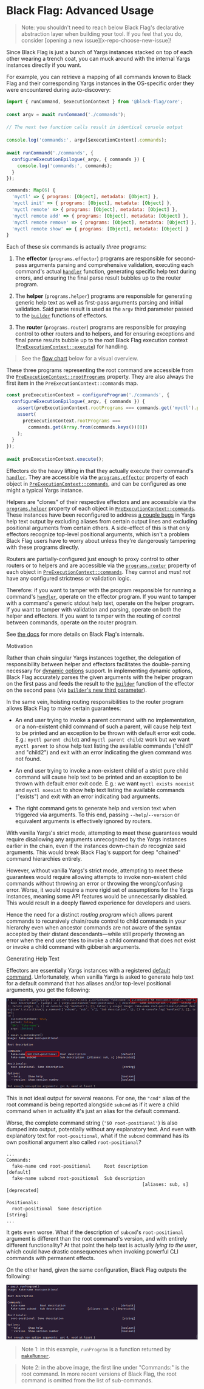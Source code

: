 # Black Flag: Advanced Usage

> Note: you shouldn't need to reach below Black Flag's declarative abstraction
> layer when building your tool. If you feel that you do, consider \[opening a
> new issue]\[x-repo-choose-new-issue]!

Since Black Flag is just a bunch of Yargs instances stacked on top of each other
wearing a trench coat, you can muck around with the internal Yargs instances
directly if you want.

For example, you can retrieve a mapping of all commands known to Black Flag and
their corresponding Yargs instances in the OS-specific order they were
encountered during auto-discovery:

```typescript
import { runCommand, $executionContext } from '@black-flag/core';

const argv = await runCommand('./commands');

// The next two function calls result in identical console output

console.log('commands:', argv[$executionContext].commands);

await runCommand('./commands', {
  configureExecutionEpilogue(_argv, { commands }) {
    console.log('commands:', commands);
  }
});
```

```javascript
commands: Map(6) {
  'myctl' => { programs: [Object], metadata: [Object] },
  'myctl init' => { programs: [Object], metadata: [Object] },
  'myctl remote' => { programs: [Object], metadata: [Object] },
  'myctl remote add' => { programs: [Object], metadata: [Object] },
  'myctl remote remove' => { programs: [Object], metadata: [Object] },
  'myctl remote show' => { programs: [Object], metadata: [Object] }
}
```

Each of these six commands is actually _three_ programs:

1. The **effector** (`programs.effector`) programs are responsible for
   second-pass arguments parsing and comprehensive validation, executing each
   command's actual [`handler`][1] function, generating specific help text
   during errors, and ensuring the final parse result bubbles up to the router
   program.

2. The **helper** (`programs.helper`) programs are responsible for generating
   generic help text as well as first-pass arguments parsing and initial
   validation. Said parse result is used as the `argv` third parameter passed to
   the [`builder`][1] functions of effectors.

3. The **router** (`programs.router`) programs are responsible for proxying
   control to other routers and to helpers, and for ensuring exceptions and
   final parse results bubble up to the root Black Flag execution context
   ([`PreExecutionContext::execute`][2]) for handling.

> See the [flow chart][3] below for a visual overview.

These three programs representing the root command are accessible from the
[`PreExecutionContext::rootPrograms`][2] property. They are also always the
first item in the `PreExecutionContext::commands` map.

```typescript
const preExecutionContext = configureProgram('./commands', {
  configureExecutionEpilogue(_argv, { commands }) {
    assert(preExecutionContext.rootPrograms === commands.get('myctl').programs);
    assert(
      preExecutionContext.rootPrograms ===
        commands.get(Array.from(commands.keys())[0])
    );
  }
});

await preExecutionContext.execute();
```

Effectors do the heavy lifting in that they actually execute their command's
[`handler`][1]. They are accessible via the [`programs.effector`][4] property of
each object in [`PreExecutionContext::commands`][2], and can be configured as
one might a typical Yargs instance.

Helpers are "clones" of their respective effectors and are accessible via the
[`programs.helper`][4] property of each object in
[`PreExecutionContext::commands`][2]. These instances have been reconfigured to
address [a couple bugs][5] in Yargs help text output by excluding aliases from
certain output lines and excluding positional arguments from certain others. A
side-effect of this is that only effectors recognize top-level positional
arguments, which isn't a problem Black Flag users have to worry about unless
they're dangerously tampering with these programs directly.

Routers are partially-configured just enough to proxy control to other routers
or to helpers and are accessible via the [`programs.router`][4] property of each
object in [`PreExecutionContext::commands`][2]. They cannot and _must not_ have
any configured strictness or validation logic.

Therefore: if you want to tamper with the program responsible for running a
command's [`handler`][1], operate on the effector program. If you want to tamper
with a command's generic stdout help text, operate on the helper program. If you
want to tamper with validation and parsing, operate on both the helper and
effectors. If you want to tamper with the routing of control between commands,
operate on the router program.

See [the docs][6] for more details on Black Flag's internals.

Motivation

Rather than chain singular Yargs instances together, the delegation of
responsibility between helper and effectors facilitates the double-parsing
necessary for [dynamic options][7] support. In implementing dynamic options,
Black Flag accurately parses the given arguments with the helper program on the
first pass and feeds the result to the [`builder`][1] function of the effector
on the second pass (via [`builder`'s new third parameter][7]).

In the same vein, hoisting routing responsibilities to the router program allows
Black Flag to make certain guarantees:

- An end user trying to invoke a parent command with no implementation, or a
  non-existent child command of such a parent, will cause help text to be
  printed and an exception to be thrown with default error exit code. E.g.:
  `myctl parent child1` and `myctl parent child2` work but we want
  `myctl parent` to show help text listing the available commands ("child1" and
  "child2") and exit with an error indicating the given command was not found.

- An end user trying to invoke a non-existent child of a strict pure child
  command will cause help text to be printed and an exception to be thrown with
  default error exit code. E.g.: we want `myctl exists noexist` and
  `myctl noexist` to show help text listing the available commands ("exists")
  and exit with an error indicating bad arguments.

- The right command gets to generate help and version text when triggered via
  arguments. To this end, passing `--help`/`--version` or equivalent arguments
  is effectively ignored by routers.

With vanilla Yargs's strict mode, attempting to meet these guarantees would
require disallowing any arguments unrecognized by the Yargs instances earlier in
the chain, even if the instances down-chain _do_ recognize said arguments. This
would break Black Flag's support for deep "chained" command hierarchies
entirely.

However, without vanilla Yargs's strict mode, attempting to meet these
guarantees would require allowing attempts to invoke non-existent child commands
without throwing an error or throwing the wrong/confusing error. Worse, it would
require a more rigid set of assumptions for the Yargs instances, meaning some
API features would be unnecessarily disabled. This would result in a deeply
flawed experience for developers and users.

Hence the need for a distinct _routing program_ which allows parent commands to
recursively chain/route control to child commands in your hierarchy even when
ancestor commands are not aware of the syntax accepted by their distant
descendants—while still properly throwing an error when the end user tries to
invoke a child command that does not exist or invoke a child command with
gibberish arguments.

Generating Help Text

Effectors are essentially Yargs instances with a registered [default
command][8]. Unfortunately, when vanilla Yargs is asked to generate help text
for a default command that has aliases and/or top-level positional arguments,
you get the following:

![Vanilla Yargs parseAsync help text example][9]

This is not ideal output for several reasons. For one, the `"cmd"` alias of the
root command is being reported alongside `subcmd` as if it were a child command
when in actuality it's just an alias for the default command.

Worse, the complete command string (`'$0 root-positional'`) is also dumped into
output, potentially without any explanatory text. And even with explanatory text
for `root-positional`, what if the `subcmd` command has its own positional
argument also called `root-positional`?

```text
...
Commands:
  fake-name cmd root-positional     Root description                   [default]
  fake-name subcmd root-positional  Sub description
                                                  [aliases: sub, s] [deprecated]

Positionals:
  root-positional  Some description                                     [string]
...
```

It gets even worse. What if the description of `subcmd`'s `root-positional`
argument is different than the root command's version, and with entirely
different functionality? At that point the help text is actually _lying to the
user_, which could have drastic consequences when invoking powerful CLI commands
with permanent effects.

On the other hand, given the same configuration, Black Flag outputs the
following:

![Black Flag runProgram help text example][10]

> Note 1: in this example, `runProgram` is a function returned by
> [`makeRunner`][11].

> Note 2: in the above image, the first line under "Commands:" is the root
> command. In more recent versions of Black Flag, the root command is omitted
> from the list of sub-commands.

[1]: ./docs/index/type-aliases/Configuration.md#type-declaration
[2]: ./docs/util/type-aliases/PreExecutionContext.md
[3]: #execution-flow-diagram
[4]: ./docs/util/type-aliases/ProgramMetadata.md
[5]: #irrelevant-differences
[6]: api
[7]: #built-in-support-for-dynamic-options-
[8]: https://github.com/yargs/yargs/blob/main/docs/advanced.md#default-commands
[9]: ./example-1.png
[10]: ./example-2.png
[11]: ./docs/util/functions/makeRunner.md
